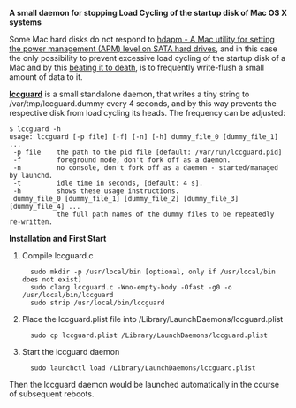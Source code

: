 **A small daemon for stopping Load Cycling of the startup disk of Mac OS X systems**

Some Mac hard disks do not respond to [hdapm - A Mac utility for setting the power management (APM) level on SATA hard drives](http://mckinlay.net.nz/hdapm/), and in this case the only possibility to prevent excessive load cycling of the startup disk of a Mac and by this [beating it to death](http://www.kg4cyx.net/mac-os-x-is-beating-your-hard-drives-to-death-heres-the-fix/), is to frequently write-flush
a small amount of data to it.

[**lccguard**](https://obsigna.com/articles/1483286564.html) is a small standalone daemon, that writes a tiny string to /var/tmp/lccguard.dummy every 4 seconds, and by this way prevents the respective disk from load cycling its heads. The frequency can be adjusted:

    $ lccguard -h
    usage: lccguard [-p file] [-f] [-n] [-h] dummy_file_0 [dummy_file_1] ...
     -p file    the path to the pid file [default: /var/run/lccguard.pid]
     -f         foreground mode, don't fork off as a daemon.
     -n         no console, don't fork off as a daemon - started/managed by launchd.
     -t         idle time in seconds, [default: 4 s].
     -h         shows these usage instructions.
     dummy_file_0 [dummy_file_1] [dummy_file_2] [dummy_file_3] [dummy_file_4] ...
                the full path names of the dummy files to be repeatedly re-written.


**Installation and First Start**

1. Compile lccguard.c

         sudo mkdir -p /usr/local/bin [optional, only if /usr/local/bin does not exist]
         sudo clang lccguard.c -Wno-empty-body -Ofast -g0 -o /usr/local/bin/lccguard
         sudo strip /usr/local/bin/lccguard
   
2. Place the lccguard.plist file into /Library/LaunchDaemons/lccguard.plist

         sudo cp lccguard.plist /Library/LaunchDaemons/lccguard.plist

3. Start the lccguard daemon

         sudo launchctl load /Library/LaunchDaemons/lccguard.plist


Then the lccguard daemon would be launched automatically in the course of subsequent reboots.
